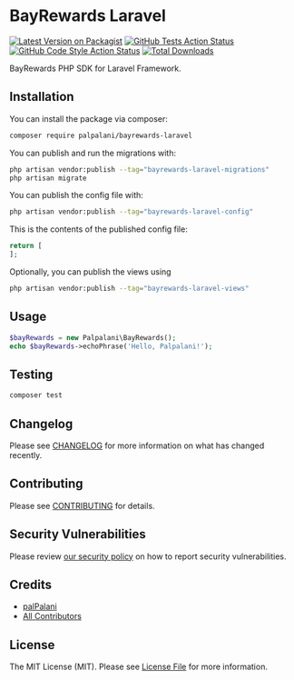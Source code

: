 # BayRewards Laravel

[![Latest Version on Packagist](https://img.shields.io/packagist/v/palpalani/bayrewards-laravel.svg?style=flat-square)](https://packagist.org/packages/palpalani/bayrewards-laravel)
[![GitHub Tests Action Status](https://img.shields.io/github/actions/workflow/status/palpalani/bayrewards-laravel/run-tests.yml?branch=main&label=tests&style=flat-square)](https://github.com/palpalani/bayrewards-laravel/actions?query=workflow%3Arun-tests+branch%3Amain)
[![GitHub Code Style Action Status](https://img.shields.io/github/actions/workflow/status/palpalani/bayrewards-laravel/fix-php-code-style-issues.yml?branch=main&label=code%20style&style=flat-square)](https://github.com/palpalani/bayrewards-laravel/actions?query=workflow%3A"Fix+PHP+code+style+issues"+branch%3Amain)
[![Total Downloads](https://img.shields.io/packagist/dt/palpalani/bayrewards-laravel.svg?style=flat-square)](https://packagist.org/packages/palpalani/bayrewards-laravel)

BayRewards PHP SDK for Laravel Framework.

## Installation

You can install the package via composer:

```bash
composer require palpalani/bayrewards-laravel
```

You can publish and run the migrations with:

```bash
php artisan vendor:publish --tag="bayrewards-laravel-migrations"
php artisan migrate
```

You can publish the config file with:

```bash
php artisan vendor:publish --tag="bayrewards-laravel-config"
```

This is the contents of the published config file:

```php
return [
];
```

Optionally, you can publish the views using

```bash
php artisan vendor:publish --tag="bayrewards-laravel-views"
```

## Usage

```php
$bayRewards = new Palpalani\BayRewards();
echo $bayRewards->echoPhrase('Hello, Palpalani!');
```

## Testing

```bash
composer test
```

## Changelog

Please see [CHANGELOG](CHANGELOG.md) for more information on what has changed recently.

## Contributing

Please see [CONTRIBUTING](CONTRIBUTING.md) for details.

## Security Vulnerabilities

Please review [our security policy](../../security/policy) on how to report security vulnerabilities.

## Credits

- [palPalani](https://github.com/palpalani)
- [All Contributors](../../contributors)

## License

The MIT License (MIT). Please see [License File](LICENSE.md) for more information.

